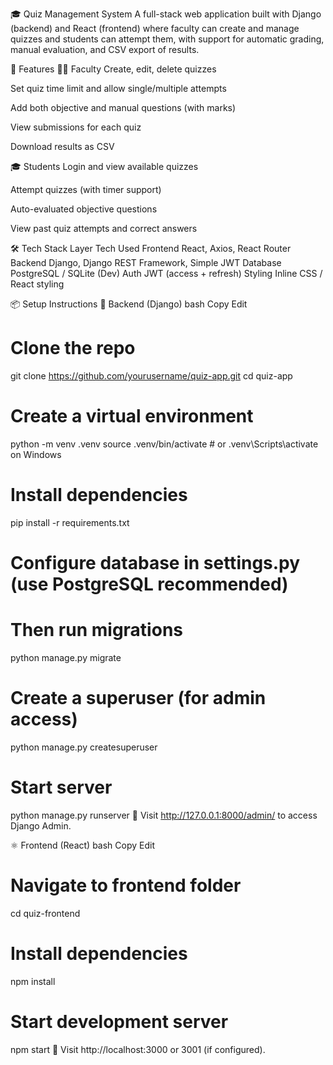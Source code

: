 🎓 Quiz Management System
A full-stack web application built with Django (backend) and React (frontend) where faculty can create and manage quizzes and students can attempt them, with support for automatic grading, manual evaluation, and CSV export of results.

🚀 Features
👨‍🏫 Faculty
Create, edit, delete quizzes

Set quiz time limit and allow single/multiple attempts

Add both objective and manual questions (with marks)

View submissions for each quiz

Download results as CSV

🎓 Students
Login and view available quizzes

Attempt quizzes (with timer support)

Auto-evaluated objective questions

View past quiz attempts and correct answers

🛠️ Tech Stack
Layer	Tech Used
Frontend	React, Axios, React Router
Backend	Django, Django REST Framework, Simple JWT
Database	PostgreSQL / SQLite (Dev)
Auth	JWT (access + refresh)
Styling	Inline CSS / React styling

📦 Setup Instructions
🐍 Backend (Django)
bash
Copy
Edit
# Clone the repo
git clone https://github.com/yourusername/quiz-app.git
cd quiz-app

# Create a virtual environment
python -m venv .venv
source .venv/bin/activate  # or .venv\Scripts\activate on Windows

# Install dependencies
pip install -r requirements.txt

# Configure database in settings.py (use PostgreSQL recommended)
# Then run migrations
python manage.py migrate

# Create a superuser (for admin access)
python manage.py createsuperuser

# Start server
python manage.py runserver
📌 Visit http://127.0.0.1:8000/admin/ to access Django Admin.

⚛️ Frontend (React)
bash
Copy
Edit
# Navigate to frontend folder
cd quiz-frontend

# Install dependencies
npm install

# Start development server
npm start
📌 Visit http://localhost:3000 or 3001 (if configured).

